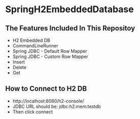 # SpringH2EmbeddedDatabase


## The Features Included In This Repositoy
- H2 Embedded DB
- CommandLineRunner
- Spring JDBC - Default Row Mapper
- Spring JDBC - Custom Row Mapper
- Insert
- Delete
- Get

## How to Connect to H2 DB 
- http://localhost:8080/h2-console/
- JDBC URL should be: jdbc:h2:mem:testdb
- Then click connect


